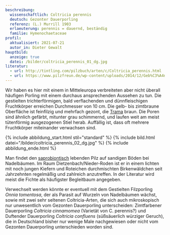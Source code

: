 ```yaml
---
beschreibung:
  wissenschaftlich: Coltricia perennis
  deutsch: Gezonter Dauerporling
  referenz: (L.) Murrill 1903
  erlaeuterung: perennis = dauernd, beständig
  familie: Hymenochaetaceae
profil:
  aktualisiert: 2021-07-21
  autor_in: Dieter Gewalt
hauptbild:
  anzeige: true
  datei: /bilder/coltricia_perennis_01_dg.jpg
literatur:
  - url: http://tintling.com/pilzbuch/arten/c/Coltricia_perennis.html
  - url: https://www.pilzfreun.de/wp-content/uploads/2014/12/Geb%C3%A4ndeter-Dauerporling.pdf
---
```

Wir haben es hier mit einem in Mitteleuropa verbreiteten aber nicht überall häufigen Porling mit einem durchaus ansprechenden Aussehen zu tun. Die gestielten trichterförmigen, bald verflachenden und dünnfleischigen Fruchtkörper erreichen Durchmesser von 10 cm. Die gelb- bis zimtbraune Oberfläche ist feinfilzig und mehrfach gezont, die [Trama](Trama "Glossar") braun. Die Poren sind ähnlich gefärbt, mitunter grau schimmernd, und laufen weit am meist tütenförmig ausgezogenen Stiel herab. Auffällig ist, dass oft mehrere Fruchtkörper miteinander verwachsen sind.

{% include abbildung_start.html stil="standard" %}
{% include bild.html datei="/bilder/coltricia_perennis_02_dg.jpg" %}
{% include abbildung_ende.html %}

Man findet den [saprobiontisch](saprobiontisch "Glossar") lebenden Pilz auf sandigen Böden bei Nadelbäumen. Im Raum Dietzenbach/Nieder-Roden ist er in einem lichten mit noch jungen Kiefern und Roteichen durchmischten Birkenwäldchen seit Jahrzehnten regelmäßig und zahlreich anzutreffen. In der Literatur wird meist die Fichte als häufigster Begleitbaum angegeben.

Verwechselt werden könnte er eventuell mit dem Gestielten Filzporling *Onnia tomentosa*, der als Parasit auf  Wurzeln von Nadelbäumen wächst, sowie mit zwei sehr seltenen Coltricia-Arten, die sich auch mikroskopisch nur unwesentlich vom Gezonten Dauerporling unterscheiden: Zimtfarbener Dauerporling *Coltricia cinnamomea* (Varietät von C. perennis?) und Duftender Dauerporling *Coltricia confluens* (süßsäuerlich würziger Geruch), die in Deutschland bisher nur wenige Male nachgewiesen oder nicht vom Gezonten Dauerporling unterschieden worden sind.